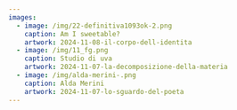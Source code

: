 ```yaml
---
images:
  - image: /img/22-definitiva1093ok-2.png
    caption: Am I sweetable?
    artwork: 2024-11-08-il-corpo-dell-identita
  - image: /img/11_fg.png
    caption: Studio di uva
    artwork: 2024-11-07-la-decomposizione-della-materia
  - image: /img/alda-merini-.png
    caption: Alda Merini
    artwork: 2024-11-07-lo-sguardo-del-poeta
---
```

